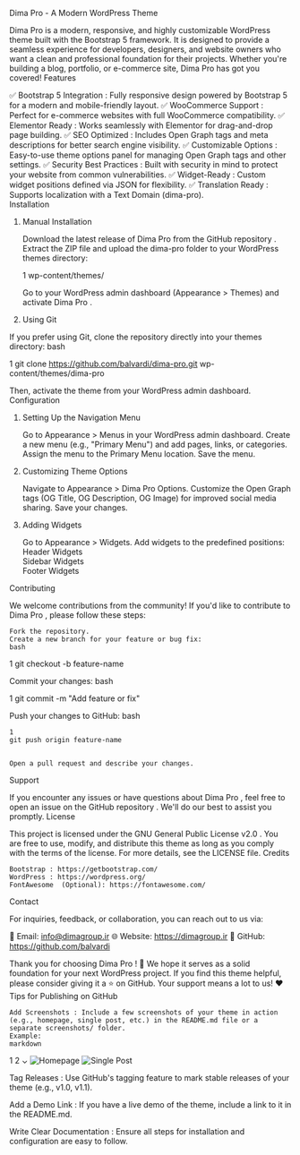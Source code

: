 Dima Pro - A Modern WordPress Theme  

   
   

    

Dima Pro  is a modern, responsive, and highly customizable WordPress theme built with the Bootstrap 5  framework. It is designed to provide a seamless experience for developers, designers, and website owners who want a clean and professional foundation for their projects. Whether you're building a blog, portfolio, or e-commerce site, Dima Pro has got you covered! 
Features  

✅ Bootstrap 5 Integration : Fully responsive design powered by Bootstrap 5 for a modern and mobile-friendly layout.
✅ WooCommerce Support : Perfect for e-commerce websites with full WooCommerce compatibility.
✅ Elementor Ready : Works seamlessly with Elementor for drag-and-drop page building.
✅ SEO Optimized : Includes Open Graph tags and meta descriptions for better search engine visibility.
✅ Customizable Options : Easy-to-use theme options panel for managing Open Graph tags and other settings.
✅ Security Best Practices : Built with security in mind to protect your website from common vulnerabilities.
✅ Widget-Ready : Custom widget positions defined via JSON for flexibility.
✅ Translation Ready : Supports localization with a Text Domain (dima-pro).   
Installation  
1. Manual Installation  

    Download the latest release of Dima Pro  from the GitHub repository .  
    Extract the ZIP file and upload the dima-pro folder to your WordPress themes directory:
     

     
    1
    wp-content/themes/
     
     
    Go to your WordPress admin dashboard (Appearance > Themes) and activate Dima Pro .
     

2. Using Git  

If you prefer using Git, clone the repository directly into your themes directory: 
bash
 
 
1
git clone https://github.com/balvardi/dima-pro.git wp-content/themes/dima-pro
 
 

Then, activate the theme from your WordPress admin dashboard. 
Configuration  
1. Setting Up the Navigation Menu  

    Go to Appearance > Menus in your WordPress admin dashboard.
    Create a new menu (e.g., "Primary Menu") and add pages, links, or categories.
    Assign the menu to the Primary Menu  location.
    Save the menu.
     

2. Customizing Theme Options  

    Navigate to Appearance > Dima Pro Options.
    Customize the Open Graph tags (OG Title, OG Description, OG Image) for improved social media sharing.
    Save your changes.
     

3. Adding Widgets  

    Go to Appearance > Widgets.
    Add widgets to the predefined positions:  
        Header Widgets  
        Sidebar Widgets  
        Footer Widgets
         
     

Contributing  

We welcome contributions from the community! If you'd like to contribute to Dima Pro , please follow these steps: 

    Fork the repository.  
    Create a new branch for your feature or bug fix:
    bash
     

 
1
git checkout -b feature-name
 
 
Commit your changes:
bash
 
 
1
git commit -m "Add feature or fix"
 
 
Push your changes to GitHub:
bash
 

     
    1
    git push origin feature-name
     
     
    Open a pull request and describe your changes.
     

Support  

If you encounter any issues or have questions about Dima Pro , feel free to open an issue on the GitHub repository . We'll do our best to assist you promptly. 
License  

This project is licensed under the GNU General Public License v2.0 . You are free to use, modify, and distribute this theme as long as you comply with the terms of the license. For more details, see the LICENSE  file. 
Credits  

    Bootstrap : https://getbootstrap.com/   
    WordPress : https://wordpress.org/   
    FontAwesome  (Optional): https://fontawesome.com/ 
     

Contact  

For inquiries, feedback, or collaboration, you can reach out to us via: 

📧 Email: info@dimagroup.ir
🌐 Website: https://dimagroup.ir
💬 GitHub: https://github.com/balvardi

Thank you for choosing Dima Pro ! 🚀 We hope it serves as a solid foundation for your next WordPress project. If you find this theme helpful, please consider giving it a ⭐️ on GitHub. Your support means a lot to us! ❤️ 
Tips for Publishing on GitHub  

    Add Screenshots : Include a few screenshots of your theme in action (e.g., homepage, single post, etc.) in the README.md file or a separate screenshots/ folder.
    Example: 
    markdown
     

 
1
2
⌄
![Homepage](screenshots/homepage.png)
![Single Post](screenshots/single-post.png)
 
 

Tag Releases : Use GitHub's tagging feature to mark stable releases of your theme (e.g., v1.0, v1.1).   

Add a Demo Link : If you have a live demo of the theme, include a link to it in the README.md.   

Write Clear Documentation : Ensure all steps for installation and configuration are easy to follow. 
